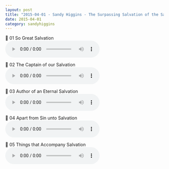 ```yaml
---
layout: post
title: "2015-04-01 - Sandy Higgins - The Surpassing Salvation of the Saints"
date: 2015-04-01
category: sandyhiggins
---
```


<p>
🎵 01 So Great Salvation <br>
<audio controls>
  <source src="https://archive.org/download/sandy-higgins-ministry-messages/2015-04-01%20-%20Sandy%20Higgins%20-%20The%20Surpassing%20Salvation%20of%20the%20Saints/01-The-Surpassing-Salvation-of-the-Saints-So-Great-Salvation.mp3" type="audio/mpeg">
  Your browser does not support the audio element.
</audio>
</p>
<p>
🎵 02 The Captain of our Salvation <br>
<audio controls>
  <source src="https://archive.org/download/sandy-higgins-ministry-messages/2015-04-01%20-%20Sandy%20Higgins%20-%20The%20Surpassing%20Salvation%20of%20the%20Saints/02-The-Surpassing-Salvation-of-the-Saints-The-Captain-of-our-Salvation.mp3" type="audio/mpeg">
  Your browser does not support the audio element.
</audio>
</p>
<p>
🎵 03 Author of an Eternal Salvation <br>
<audio controls>
  <source src="https://archive.org/download/sandy-higgins-ministry-messages/2015-04-01%20-%20Sandy%20Higgins%20-%20The%20Surpassing%20Salvation%20of%20the%20Saints/03-The-Surpassing-Salvation-of-the-Saints-Author-of-an-Eternal-Salvation.mp3" type="audio/mpeg">
  Your browser does not support the audio element.
</audio>
</p>
<p>
🎵 04 Apart from Sin unto Salvation <br>
<audio controls>
  <source src="https://archive.org/download/sandy-higgins-ministry-messages/2015-04-01%20-%20Sandy%20Higgins%20-%20The%20Surpassing%20Salvation%20of%20the%20Saints/04-The-Surpassing-Salvation-of-the-Saints-Apart-from-Sin-unto-Salvation.mp3" type="audio/mpeg">
  Your browser does not support the audio element.
</audio>
</p>
<p>
🎵 05 Things that Accompany Salvation <br>
<audio controls>
  <source src="https://archive.org/download/sandy-higgins-ministry-messages/2015-04-01%20-%20Sandy%20Higgins%20-%20The%20Surpassing%20Salvation%20of%20the%20Saints/05-The-Surpassing-Salvation-of-the-Saints-Things-that-Accompany-Salvation.mp3" type="audio/mpeg">
  Your browser does not support the audio element.
</audio>
</p>
